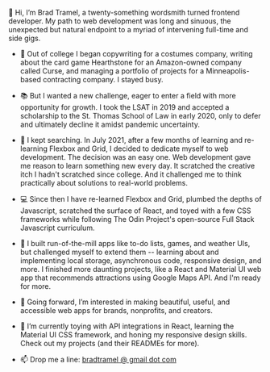 👋 Hi, I’m Brad Tramel, a twenty-something wordsmith turned frontend developer. My path to web development was long and sinuous, the unexpected but natural endpoint to a myriad of intervening full-time and side gigs. 

- 📝 Out of college I began copywriting for a costumes company, writing about the card game Hearthstone for an Amazon-owned company called Curse, and managing a portfolio of projects for a Minneapolis-based contracting company. I stayed busy.

- 📚 But I wanted a new challenge, eager to enter a field with more opportunity for growth. I took the LSAT in 2019 and accepted a scholarship to the St. Thomas School of Law in early 2020, only to defer and ultimately decline it amidst pandemic uncertainty.

- 💭 I kept searching. In July 2021, after a few months of learning and re-learning Flexbox and Grid, I decided to dedicate myself to web development. The decision was an easy one. Web development gave me reason to learn something new every day. It scratched the creative itch I hadn't scratched since college. And it challenged me to think practically about solutions to real-world problems.

- 💻 Since then I have re-learned Flexbox and Grid, plumbed the depths of Javascript, scratched the surface of React, and toyed with a few CSS frameworks while following The Odin Project's open-source Full Stack Javascript curriculum. 

- 📱 I built run-of-the-mill apps like to-do lists, games, and weather UIs, but challenged myself to extend them -- learning about and implementing local storage, asynchronous code, responsive design, and more. I finished more daunting projects, like a React and Material UI web app that recommends attractions using Google Maps API. And I'm ready for more.

- 👀 Going forward, I’m interested in making beautiful, useful, and accessible web apps for brands, nonprofits, and creators.

- 🌱 I’m currently toying with API integrations in React, learning the Material UI CSS framework, and honing my responsive design skills. Check out my projects (and their READMEs for more).

- 📫 Drop me a line: <a href="http://mailto:bradtramel@gmail.com">bradtramel @ gmail dot com</a>

<!---
btramel/btramel is a ✨ special ✨ repository because its `README.md` (this file) appears on your GitHub profile.
You can click the Preview link to take a look at your changes.
--->
